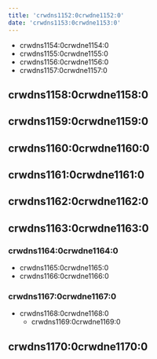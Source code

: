 ```yaml
---
title: 'crwdns1152:0crwdne1152:0'
date: 'crwdns1153:0crwdne1153:0'
---
```

<!-- Hello facilitator/notary! Thank you for your services. Here is some advice for facilitating coordination meetings:
  - Notify people 10 minutes before the meeting starts. (Watching the clock is not super fun, people will be grateful if you do it for them.)
  - Start at 10:00 sharp, or earlier if everyone is there. (Waiting is time-wasting, be a time-saver!)
  - Go through the ordered points in order, even if nothing has changed. (They are arranged to try and get the most relevant information to most people.)
  - Feel welcome to moderate conversation if off-topic or too detailed. (Are listeners interested? Are speakers satisfied? Can you identify a sub-group?)
  - Try to finish the meeting before 11:00. (There is always more to talk about and it's important for people to know that CoMes don't take forever.)
  - Leave the room once the meeting has ended. (This sends a clear signal to everyone else that they can also leave and get on with their day.)
  - Have fun!
-->

- crwdns1154:0crwdne1154:0
- crwdns1155:0crwdne1155:0
- crwdns1156:0crwdne1156:0 
- crwdns1157:0crwdne1157:0 

## crwdns1158:0crwdne1158:0

## crwdns1159:0crwdne1159:0

## crwdns1160:0crwdne1160:0

## crwdns1161:0crwdne1161:0

## crwdns1162:0crwdne1162:0

## crwdns1163:0crwdne1163:0

### crwdns1164:0crwdne1164:0

- crwdns1165:0crwdne1165:0
- crwdns1166:0crwdne1166:0

### crwdns1167:0crwdne1167:0

- crwdns1168:0crwdne1168:0 
  - crwdns1169:0crwdne1169:0

## crwdns1170:0crwdne1170:0